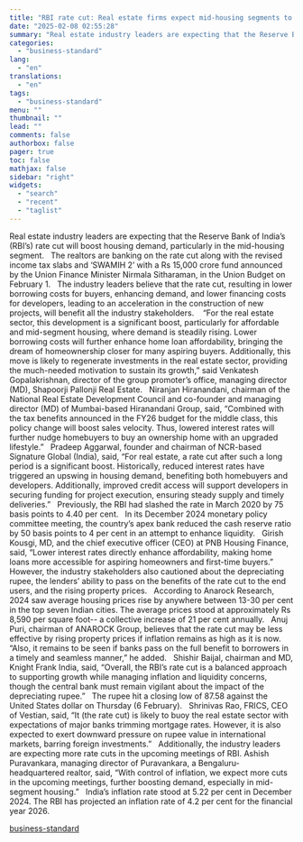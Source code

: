 ```yaml
---
title: "RBI rate cut: Real estate firms expect mid-housing segments to thrive"
date: "2025-02-08 02:55:28"
summary: "Real estate industry leaders are expecting that the Reserve Bank of India’s (RBI’s) rate cut will boost housing demand, particularly in the mid-housing segment. The realtors are banking on the rate cut along with the revised income tax slabs and ‘SWAMIH 2’ with a Rs 15,000 crore fund announced by..."
categories:
  - "business-standard"
lang:
  - "en"
translations:
  - "en"
tags:
  - "business-standard"
menu: ""
thumbnail: ""
lead: ""
comments: false
authorbox: false
pager: true
toc: false
mathjax: false
sidebar: "right"
widgets:
  - "search"
  - "recent"
  - "taglist"
---
```


Real estate industry leaders are expecting that the Reserve Bank of India’s (RBI’s) rate cut will boost housing demand, particularly in the mid-housing segment.
 
The realtors are banking on the rate cut along with the revised income tax slabs and ‘SWAMIH 2’ with a Rs 15,000 crore fund announced by the Union Finance Minister Nirmala Sitharaman, in the Union Budget on February 1.
 
The industry leaders believe that the rate cut, resulting in lower borrowing costs for buyers, enhancing demand, and lower financing costs for developers, leading to an acceleration in the construction of new projects, will benefit all the industry stakeholders. 
 
“For the real estate sector, this development is a significant boost, particularly for affordable and mid-segment housing, where demand is steadily rising. Lower borrowing costs will further enhance home loan affordability, bringing the dream of homeownership closer for many aspiring buyers. Additionally, this move is likely to regenerate investments in the real estate sector, providing the much-needed motivation to sustain its growth,” said Venkatesh Gopalakrishnan, director of the group promoter’s office, managing director (MD), Shapoorji Pallonji Real Estate.
 
Niranjan Hiranandani, chairman of the National Real Estate Development Council and co-founder and managing director (MD) of Mumbai-based Hiranandani Group, said, “Combined with the tax benefits announced in the FY26 budget for the middle class, this policy change will boost sales velocity. Thus, lowered interest rates will further nudge homebuyers to buy an ownership home with an upgraded lifestyle.”
 
Pradeep Aggarwal, founder and chairman of NCR-based Signature Global (India), said, “For real estate, a rate cut after such a long period is a significant boost. Historically, reduced interest rates have triggered an upswing in housing demand, benefiting both homebuyers and developers. Additionally, improved credit access will support developers in securing funding for project execution, ensuring steady supply and timely deliveries.”
 
Previously, the RBI had slashed the rate in March 2020 by 75 basis points to 4.40 per cent.
 
In its December 2024 monetary policy committee meeting, the country’s apex bank reduced the cash reserve ratio by 50 basis points to 4 per cent in an attempt to enhance liquidity.
 
Girish Kousgi, MD, and the chief executive officer (CEO) at PNB Housing Finance, said, “Lower interest rates directly enhance affordability, making home loans more accessible for aspiring homeowners and first-time buyers.”
 
However, the industry stakeholders also cautioned about the depreciating rupee, the lenders’ ability to pass on the benefits of the rate cut to the end users, and the rising property prices.
 
According to Anarock Research, 2024 saw average housing prices rise by anywhere between 13-30 per cent in the top seven Indian cities. The average prices stood at approximately Rs 8,590 per square foot-- a collective increase of 21 per cent annually.
 
Anuj Puri, chairman of ANAROCK Group, believes that the rate cut may be less effective by rising property prices if inflation remains as high as it is now.
 
“Also, it remains to be seen if banks pass on the full benefit to borrowers in a timely and seamless manner,” he added.
 
Shishir Baijal, chairman and MD, Knight Frank India, said, “Overall, the RBI’s rate cut is a balanced approach to supporting growth while managing inflation and liquidity concerns, though the central bank must remain vigilant about the impact of the depreciating rupee.”
 
The rupee hit a closing low of 87.58 against the United States dollar on Thursday (6 February).
 
Shrinivas Rao, FRICS, CEO of Vestian, said, “It (the rate cut) is likely to buoy the real estate sector with expectations of major banks trimming mortgage rates. However, it is also expected to exert downward pressure on rupee value in international markets, barring foreign investments.”
 
Additionally, the industry leaders are expecting more rate cuts in the upcoming meetings of RBI. Ashish Puravankara, managing director of Puravankara, a Bengaluru-headquartered realtor, said, “With control of inflation, we expect more cuts in the upcoming meetings, further boosting demand, especially in mid-segment housing.”
 
India’s inflation rate stood at 5.22 per cent in December 2024. The RBI has projected an inflation rate of 4.2 per cent for the financial year 2026.

[business-standard](https://www.business-standard.com/industry/news/rbi-rate-cut-real-estate-firms-expect-mid-housing-segments-to-thrive-125020700874_1.html)
